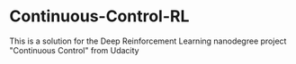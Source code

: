 # Continuous-Control-RL
This is a solution for the Deep Reinforcement Learning nanodegree project "Continuous Control" from Udacity
